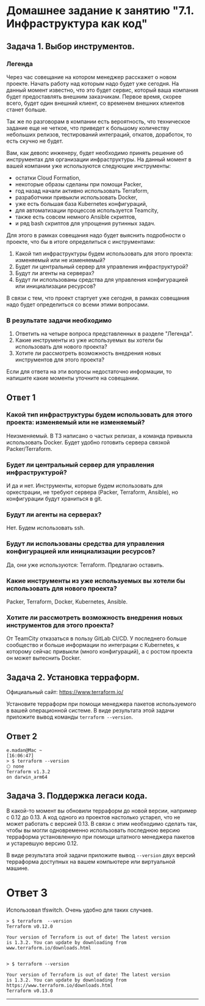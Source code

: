 # Домашнее задание к занятию "7.1. Инфраструктура как код"

## Задача 1. Выбор инструментов. 
 
### Легенда
 
Через час совещание на котором менеджер расскажет о новом проекте. Начать работу над которым надо 
будет уже сегодня. 
На данный момент известно, что это будет сервис, который ваша компания будет предоставлять внешним заказчикам.
Первое время, скорее всего, будет один внешний клиент, со временем внешних клиентов станет больше.

Так же по разговорам в компании есть вероятность, что техническое задание еще не четкое, что приведет к большому
количеству небольших релизов, тестирований интеграций, откатов, доработок, то есть скучно не будет.  
   
Вам, как девопс инженеру, будет необходимо принять решение об инструментах для организации инфраструктуры.
На данный момент в вашей компании уже используются следующие инструменты: 
- остатки Сloud Formation, 
- некоторые образы сделаны при помощи Packer,
- год назад начали активно использовать Terraform, 
- разработчики привыкли использовать Docker, 
- уже есть большая база Kubernetes конфигураций, 
- для автоматизации процессов используется Teamcity, 
- также есть совсем немного Ansible скриптов, 
- и ряд bash скриптов для упрощения рутинных задач.  

Для этого в рамках совещания надо будет выяснить подробности о проекте, что бы в итоге определиться с инструментами:

1. Какой тип инфраструктуры будем использовать для этого проекта: изменяемый или не изменяемый?
1. Будет ли центральный сервер для управления инфраструктурой?
1. Будут ли агенты на серверах?
1. Будут ли использованы средства для управления конфигурацией или инициализации ресурсов? 
 
В связи с тем, что проект стартует уже сегодня, в рамках совещания надо будет определиться со всеми этими вопросами.

### В результате задачи необходимо

1. Ответить на четыре вопроса представленных в разделе "Легенда". 
1. Какие инструменты из уже используемых вы хотели бы использовать для нового проекта? 
1. Хотите ли рассмотреть возможность внедрения новых инструментов для этого проекта? 

Если для ответа на эти вопросы недостаточно информации, то напишите какие моменты уточните на совещании.

## Ответ 1 <br>

### Какой тип инфраструктуры будем использовать для этого проекта: изменяемый или не изменяемый?

Неизменяемый. В ТЗ написано о частых релизах, а команда привыкла использовать Docker. Будет удобно готовить сервера связкой Packer/Terraform.

### Будет ли центральный сервер для управления инфраструктурой?

И да и нет. Инструменты, которые будем использовать для оркестрации, не требуют сервера (Packer, Terraform, Ansible), но конфигурации будут храниться в git.

### Будут ли агенты на серверах?

Нет. Будем использовать ssh.

### Будут ли использованы средства для управления конфигурацией или инициализации ресурсов? 

Да, они уже используются: Terraform. Предлагаю оставить.

### Какие инструменты из уже используемых вы хотели бы использовать для нового проекта? 

Packer, Terraform, Docker, Kubernetes, Ansible.

### Хотите ли рассмотреть возможность внедрения новых инструментов для этого проекта?

От TeamCity отказаться в пользу GitLab CI/CD. У последнего больше сообщество и больше информации по интеграции с Kubernetes, к которому сейчас привыкли (много конфигураций), а с ростом проекта он может вытеснить Docker.


## Задача 2. Установка терраформ. 

Официальный сайт: https://www.terraform.io/

Установите терраформ при помощи менеджера пакетов используемого в вашей операционной системе.
В виде результата этой задачи приложите вывод команды `terraform --version`.

## Ответ 2 <br>
~~~
e.madan@Mac ~                                                                                                                                                   [16:06:47]
> $ terraform --version                                                                                                                                            ⬡ none 
Terraform v1.3.2
on darwin_arm64
~~~

## Задача 3. Поддержка легаси кода. 

В какой-то момент вы обновили терраформ до новой версии, например с 0.12 до 0.13. 
А код одного из проектов настолько устарел, что не может работать с версией 0.13. 
В связи с этим необходимо сделать так, чтобы вы могли одновременно использовать последнюю версию терраформа установленную при помощи
штатного менеджера пакетов и устаревшую версию 0.12. 

В виде результата этой задачи приложите вывод `--version` двух версий терраформа доступных на вашем компьютере 
или виртуальной машине.

# Ответ 3 <br>

Использовал tfswitch. Очень удобно для таких случаев.
~~~
> $ terraform  --version
Terraform v0.12.0

Your version of Terraform is out of date! The latest version
is 1.3.2. You can update by downloading from www.terraform.io/downloads.html


> $ terraform --version

Your version of Terraform is out of date! The latest version
is 1.3.2. You can update by downloading from https://www.terraform.io/downloads.html
Terraform v0.13.0
~~~


---
